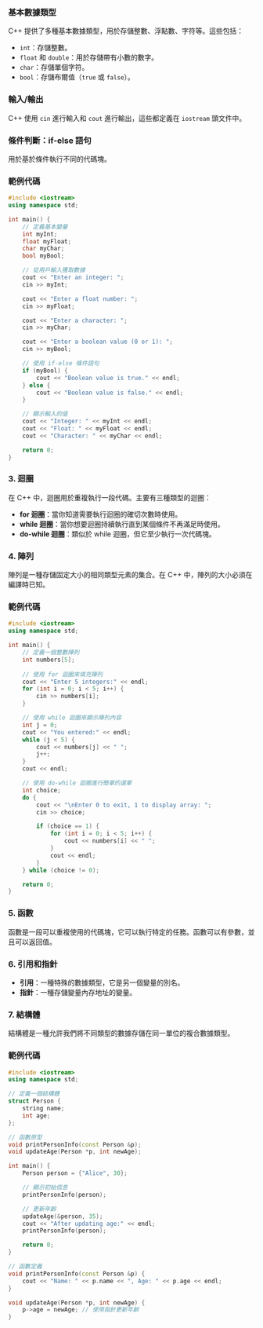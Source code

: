### 基本數據類型

C++ 提供了多種基本數據類型，用於存儲整數、浮點數、字符等。這些包括：

- `int`：存儲整數。
- `float` 和 `double`：用於存儲帶有小數的數字。
- `char`：存儲單個字符。
- `bool`：存儲布爾值（`true` 或 `false`）。

### 輸入/輸出

C++ 使用 `cin` 進行輸入和 `cout` 進行輸出，這些都定義在 `iostream` 頭文件中。

### 條件判斷：if-else 語句

用於基於條件執行不同的代碼塊。

### 範例代碼

```cpp
#include <iostream>
using namespace std;

int main() {
    // 定義基本變量
    int myInt;
    float myFloat;
    char myChar;
    bool myBool;

    // 從用戶輸入獲取數據
    cout << "Enter an integer: ";
    cin >> myInt;

    cout << "Enter a float number: ";
    cin >> myFloat;

    cout << "Enter a character: ";
    cin >> myChar;

    cout << "Enter a boolean value (0 or 1): ";
    cin >> myBool;

    // 使用 if-else 條件語句
    if (myBool) {
        cout << "Boolean value is true." << endl;
    } else {
        cout << "Boolean value is false." << endl;
    }

    // 顯示輸入的值
    cout << "Integer: " << myInt << endl;
    cout << "Float: " << myFloat << endl;
    cout << "Character: " << myChar << endl;

    return 0;
}
```


### 3. 迴圈

在 C++ 中，迴圈用於重複執行一段代碼。主要有三種類型的迴圈：

- **for 迴圈**：當你知道需要執行迴圈的確切次數時使用。
- **while 迴圈**：當你想要迴圈持續執行直到某個條件不再滿足時使用。
- **do-while 迴圈**：類似於 while 迴圈，但它至少執行一次代碼塊。

### 4. 陣列

陣列是一種存儲固定大小的相同類型元素的集合。在 C++ 中，陣列的大小必須在編譯時已知。

### 範例代碼

```cpp
#include <iostream>
using namespace std;

int main() {
    // 定義一個整數陣列
    int numbers[5];
    
    // 使用 for 迴圈來填充陣列
    cout << "Enter 5 integers:" << endl;
    for (int i = 0; i < 5; i++) {
        cin >> numbers[i];
    }

    // 使用 while 迴圈來顯示陣列內容
    int j = 0;
    cout << "You entered:" << endl;
    while (j < 5) {
        cout << numbers[j] << " ";
        j++;
    }
    cout << endl;

    // 使用 do-while 迴圈進行簡單的選單
    int choice;
    do {
        cout << "\nEnter 0 to exit, 1 to display array: ";
        cin >> choice;

        if (choice == 1) {
            for (int i = 0; i < 5; i++) {
                cout << numbers[i] << " ";
            }
            cout << endl;
        }
    } while (choice != 0);

    return 0;
}
```

### 5. 函數

函數是一段可以重複使用的代碼塊，它可以執行特定的任務。函數可以有參數，並且可以返回值。

### 6. 引用和指針

- **引用**：一種特殊的數據類型，它是另一個變量的別名。
- **指針**：一種存儲變量內存地址的變量。

### 7. 結構體

結構體是一種允許我們將不同類型的數據存儲在同一單位的複合數據類型。

### 範例代碼


```cpp
#include <iostream>
using namespace std;

// 定義一個結構體
struct Person {
    string name;
    int age;
};

// 函數原型
void printPersonInfo(const Person &p);
void updateAge(Person *p, int newAge);

int main() {
    Person person = {"Alice", 30};

    // 顯示初始信息
    printPersonInfo(person);

    // 更新年齡
    updateAge(&person, 35);
    cout << "After updating age:" << endl;
    printPersonInfo(person);

    return 0;
}

// 函數定義
void printPersonInfo(const Person &p) {
    cout << "Name: " << p.name << ", Age: " << p.age << endl;
}

void updateAge(Person *p, int newAge) {
    p->age = newAge; // 使用指針更新年齡
}
```
